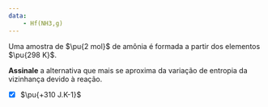 ```yaml
---
data:
    - Hf(NH3,g)
---
```


Uma amostra de $\pu{2 mol}$ de amônia é formada a partir dos elementos $\pu{298 K}$.

**Assinale** a alternativa que mais se aproxima da variação de entropia da vizinhança devido à reação.

- [x] $\pu{+310 J.K-1}$

